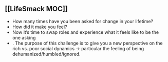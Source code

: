 ## [[LifeSmack MOC]]
- How many times have you been asked for change in your lifetime? 
- How did it make you feel? 
- Now it’s time to swap roles and experience what it feels like to be the one asking
- . The purpose of this challenge is to give you a new perspective on the rich vs. poor social dynamics -> particular the feeling of being dehumanized/humbled/ignored.